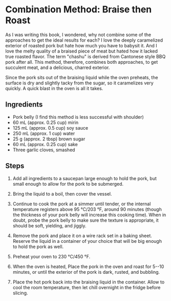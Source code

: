 # Combination Method: Braise then Roast

As I was writing this book, I wondered, why not combine some of the approaches
to get the ideal results for each? I love the deeply caramelized exterior of
roasted pork but hate how much you have to babysit it. And I love the melty
quality of a braised piece of meat but hated how it lacked true roasted flavor.
The term "chashu" is derived from Cantonese style BBQ pork after all. This
method, therefore, combines both approaches, to get succulent meat, and a
delicious, charred exterior. 

Since the pork sits out of the braising liquid while the oven preheats, the
surface is dry and slightly tacky from the sugar, so it caramelizes very
quickly. A quick blast in the oven is all it takes. 

## Ingredients
 
* Pork belly (I find this method is less successful with shoulder) 
* 60 mL (approx. 0.25 cup) mirin
* 125 mL (approx. 0.5 cup) soy sauce
* 250 mL (approx. 1 cup) water
* 25 g (approx. 2 tbsp) brown sugar
* 60 mL (approx. 0.25 cup) sake
* Three garlic cloves, smashed

## Steps

1. Add all ingredients to a saucepan large enough to hold the pork, but small
   enough to allow for the pork to be submerged.

2. Bring the liquid to a boil, then cover the vessel. 

3. Continue to cook the pork at a simmer until tender, or the internal
   temperature registers above 95 °C/203 °F, around 90 minutes (though the
   thickness of your pork belly will increase this cooking time). When in doubt,
   probe the pork belly to make sure the texture is appropriate, it should be
   soft, yielding, and jiggly.  

4. Remove the pork and place it on a wire rack set in a baking sheet. Reserve
   the liquid in a container of your choice that will be big enough to hold the
   pork as well. 

5. Preheat your oven to 230 °C/450 °F. 

6. When the oven is heated, Place the pork in the oven and roast for 5--10
   minutes, or until the exterior of the pork is dark, rusted, and bubbling.  

7. Place the hot pork back into the braising liquid in the container. Allow to
   cool the room temperature, then let chill overnight in the fridge before
   slicing. 

